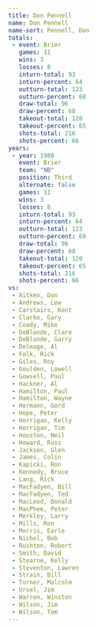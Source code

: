 ```yaml
---
title: Don Pennell
name: Don Pennell
name-sort: Pennell, Don
totals:
 - event: Brier
   games: 11
   wins: 3
   losses: 8
   inturn-total: 93
   inturn-percent: 64
   outturn-total: 123
   outturn-percent: 68
   draw-total: 96
   draw-percent: 68
   takeout-total: 120
   takeout-percent: 65
   shots-total: 216
   shots-percent: 66
years:
 - year: 1980
   event: Brier
   team: "NB"
   position: Third
   alternate: false
   games: 11
   wins: 3
   losses: 8
   inturn-total: 93
   inturn-percent: 64
   outturn-total: 123
   outturn-percent: 68
   draw-total: 96
   draw-percent: 68
   takeout-total: 120
   takeout-percent: 65
   shots-total: 216
   shots-percent: 66
vs:
 - Aitken, Don
 - Andrews, Lew
 - Carstairs, Kent
 - Clarke, Gary
 - Coady, Mike
 - DeBlonde, Clare
 - DeBlonde, Garry
 - Delmage, Al
 - Folk, Rick
 - Giles, Roy
 - Goulden, Lowell
 - Gowsell, Paul
 - Hackner, Al
 - Hamilton, Paul
 - Hamilton, Wayne
 - Hermann, Gord
 - Hope, Peter
 - Horrigan, Kelly
 - Horrigan, Tim
 - Houston, Neil
 - Howard, Russ
 - Jackson, Glen
 - James, Colin
 - Kapicki, Ron
 - Kennedy, Bruce
 - Lang, Rick
 - MacFadyen, Bill
 - MacFadyen, Ted
 - MacLeod, Donald
 - MacPhee, Peter
 - Merkley, Larry
 - Mills, Ron
 - Morris, Earle
 - Nichol, Bob
 - Rushton, Robert
 - Smith, David
 - Stearne, Kelly
 - Steventon, Lawren
 - Strain, Bill
 - Turner, Malcolm
 - Ursel, Jim
 - Warren, Winston
 - Wilson, Jim
 - Wilson, Tom
---
```

